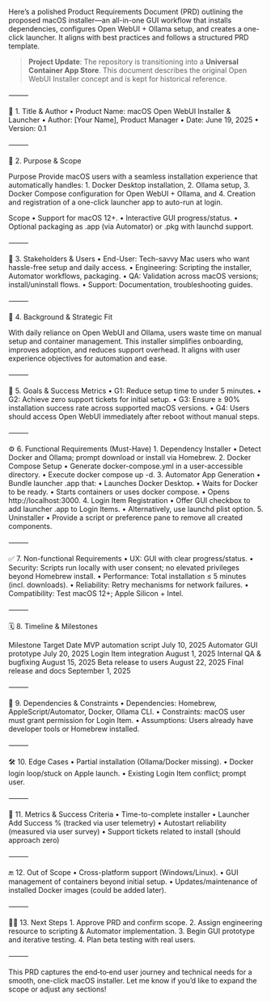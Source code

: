 Here’s a polished Product Requirements Document (PRD) outlining the proposed macOS installer—an all-in-one GUI workflow that installs dependencies, configures Open WebUI + Ollama setup, and creates a one-click launcher. It aligns with best practices and follows a structured PRD template.

> **Project Update**: The repository is transitioning into a **Universal Container App Store**. This document describes the original Open WebUI Installer concept and is kept for historical reference.

⸻

📄 1. Title & Author
	•	Product Name: macOS Open WebUI Installer & Launcher
	•	Author: [Your Name], Product Manager
	•	Date: June 19, 2025
	•	Version: 0.1

⸻

🎯 2. Purpose & Scope

Purpose
Provide macOS users with a seamless installation experience that automatically handles:
	1.	Docker Desktop installation,
	2.	Ollama setup,
	3.	Docker Compose configuration for Open WebUI + Ollama, and
	4.	Creation and registration of a one-click launcher app to auto-run at login.

Scope
	•	Support for macOS 12+.
	•	Interactive GUI progress/status.
	•	Optional packaging as .app (via Automator) or .pkg with launchd support.

⸻

👤 3. Stakeholders & Users
	•	End-User: Tech-savvy Mac users who want hassle-free setup and daily access.
	•	Engineering: Scripting the installer, Automator workflows, packaging.
	•	QA: Validation across macOS versions; install/uninstall flows.
	•	Support: Documentation, troubleshooting guides.

⸻

🧠 4. Background & Strategic Fit

With daily reliance on Open WebUI and Ollama, users waste time on manual setup and container management. This installer simplifies onboarding, improves adoption, and reduces support overhead. It aligns with user experience objectives for automation and ease.

⸻

🎯 5. Goals & Success Metrics
	•	G1: Reduce setup time to under 5 minutes.
	•	G2: Achieve zero support tickets for initial setup.
	•	G3: Ensure ≥ 90% installation success rate across supported macOS versions.
	•	G4: Users should access Open WebUI immediately after reboot without manual steps.

⸻

⚙️ 6. Functional Requirements (Must-Have)
	1.	Dependency Installer
	•	Detect Docker and Ollama; prompt download or install via Homebrew.
	2.	Docker Compose Setup
	•	Generate docker-compose.yml in a user-accessible directory.
	•	Execute docker compose up -d.
	3.	Automator App Generation
	•	Bundle launcher .app that:
	•	Launches Docker Desktop.
	•	Waits for Docker to be ready.
	•	Starts containers or uses docker compose.
	•	Opens http://localhost:3000.
	4.	Login Item Registration
	•	Offer GUI checkbox to add launcher .app to Login Items.
	•	Alternatively, use launchd plist option.
	5.	Uninstaller
	•	Provide a script or preference pane to remove all created components.

⸻

✅ 7. Non-functional Requirements
	•	UX: GUI with clear progress/status.
	•	Security: Scripts run locally with user consent; no elevated privileges beyond Homebrew install.
	•	Performance: Total installation ≤ 5 minutes (incl. downloads).
	•	Reliability: Retry mechanisms for network failures.
	•	Compatibility: Test macOS 12+; Apple Silicon + Intel.

⸻

🗓️ 8. Timeline & Milestones

Milestone	Target Date
MVP automation script	July 10, 2025
Automator GUI prototype	July 20, 2025
Login Item integration	August 1, 2025
Internal QA & bugfixing	August 15, 2025
Beta release to users	August 22, 2025
Final release and docs	September 1, 2025


⸻

🧩 9. Dependencies & Constraints
	•	Dependencies: Homebrew, AppleScript/Automator, Docker, Ollama CLI.
	•	Constraints: macOS user must grant permission for Login Item.
	•	Assumptions: Users already have developer tools or Homebrew installed.

⸻

🛠️ 10. Edge Cases
	•	Partial installation (Ollama/Docker missing).
	•	Docker login loop/stuck on Apple launch.
	•	Existing Login Item conflict; prompt user.

⸻

📏 11. Metrics & Success Criteria
	•	Time-to-complete installer
	•	Launcher Add Success % (tracked via user telemetry)
	•	Autostart reliability (measured via user survey)
	•	Support tickets related to install (should approach zero)

⸻

🔚 12. Out of Scope
	•	Cross-platform support (Windows/Linux).
	•	GUI management of containers beyond initial setup.
	•	Updates/maintenance of installed Docker images (could be added later).

⸻

🧑‍🎨 13. Next Steps
	1.	Approve PRD and confirm scope.
	2.	Assign engineering resource to scripting & Automator implementation.
	3.	Begin GUI prototype and iterative testing.
	4.	Plan beta testing with real users.

⸻

This PRD captures the end‑to‑end user journey and technical needs for a smooth, one-click macOS installer. Let me know if you’d like to expand the scope or adjust any sections!